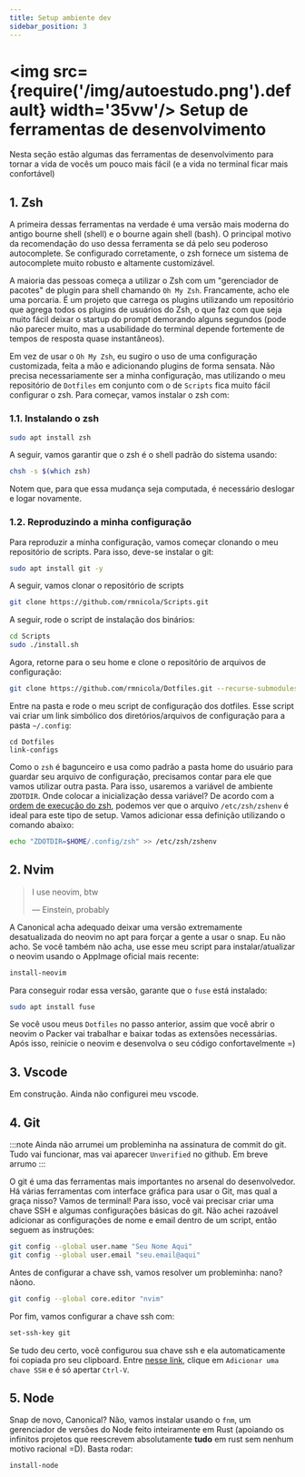```yaml
---
title: Setup ambiente dev
sidebar_position: 3
---
```


# <img src={require('/img/autoestudo.png').default} width='35vw'/> Setup de ferramentas de desenvolvimento

Nesta seção estão algumas das ferramentas de desenvolvimento para tornar a 
vida de vocês um pouco mais fácil (e a vida no terminal ficar mais confortável)

## 1. Zsh

A primeira dessas ferramentas na verdade é uma versão mais moderna do antigo 
bourne shell (shell) e o bourne again shell (bash). O principal motivo da 
recomendação do uso dessa ferramenta se dá pelo seu poderoso autocomplete. Se 
configurado corretamente, o zsh fornece um sistema de autocomplete muito robusto 
e altamente customizável.

A maioria das pessoas começa a utilizar o Zsh com um "gerenciador de pacotes"
de plugin para shell chamando `Oh My Zsh`. Francamente, acho ele uma porcaria.
É um projeto que carrega os plugins utilizando um repositório que agrega todos 
os plugins de usuários do Zsh, o que faz com que seja muito fácil deixar o 
startup do prompt demorando alguns segundos (pode não parecer muito, mas a 
usabilidade do terminal depende fortemente de tempos de resposta quase 
instantâneos).

Em vez de usar o `Oh My Zsh`, eu sugiro o uso de uma configuração customizada,
feita a mão e adicionando plugins de forma sensata. Não precisa necessariamente
ser a minha configuração, mas utilizando o meu repositório de `Dotfiles` em 
conjunto com o de `Scripts` fica muito fácil configurar o zsh. Para começar,
vamos instalar o zsh com:

### 1.1. Instalando o zsh

```bash
sudo apt install zsh
```

A seguir, vamos garantir que o zsh é o shell padrão do sistema usando:

```bash
chsh -s $(which zsh)
```

Notem que, para que essa mudança seja computada, é necessário deslogar e logar
novamente.

### 1.2. Reproduzindo a minha configuração

Para reproduzir a minha configuração, vamos começar clonando o meu repositório
de scripts. Para isso, deve-se instalar o git:

```bash
sudo apt install git -y
```

A seguir, vamos clonar o repositório de scripts

```bash
git clone https://github.com/rmnicola/Scripts.git 
```

A seguir, rode o script de instalação dos binários:

```bash
cd Scripts
sudo ./install.sh
```

Agora, retorne para o seu home e clone o repositório de arquivos de configuração:

```bash
git clone https://github.com/rmnicola/Dotfiles.git --recurse-submodules
```

Entre na pasta e rode o meu script de configuração dos dotfiles. Esse script vai
criar um link simbólico dos diretórios/arquivos de configuração para a pasta 
`~/.config`:

```
cd Dotfiles
link-configs
```

Como o `zsh` é bagunceiro e usa como padrão a pasta home do usuário para guardar 
seu arquivo de configuração, precisamos contar para ele que vamos utilizar outra 
pasta. Para isso, usaremos a variável de ambiente `ZDOTDIR`. Onde colocar a 
inicialização dessa variável? De acordo com a 
[ordem de execução do zsh](https://wiki.archlinux.org/title/zsh#Startup/Shutdown_files),
podemos ver que o arquivo `/etc/zsh/zshenv` é ideal para este tipo de setup.
Vamos adicionar essa definição utilizando o comando abaixo:

```bash
echo "ZDOTDIR=$HOME/.config/zsh" >> /etc/zsh/zshenv
```


## 2. Nvim

> I use neovim, btw
>
> — Einstein, probably

A Canonical acha adequado deixar uma versão extremamente desatualizada do neovim
no apt para forçar a gente a usar o snap. Eu não acho. Se você também não acha,
use esse meu script para instalar/atualizar o neovim usando o AppImage oficial 
mais recente:

```bash
install-neovim
```

Para conseguir rodar essa versão, garante que o `fuse` está instalado:

```bash
sudo apt install fuse
```

Se você usou meus `Dotfiles` no passo anterior, assim que você abrir o neovim
o Packer vai trabalhar e baixar todas as extensões necessárias. Após isso, 
reinicie o neovim e desenvolva o seu código confortavelmente =)

## 3. Vscode

Em construção. Ainda não configurei meu vscode.

## 4. Git
:::note
Ainda não arrumei um probleminha na assinatura de commit do git. Tudo vai 
funcionar, mas vai aparecer `Unverified` no github. Em breve arrumo
:::

O git é uma das ferramentas mais importantes no arsenal do desenvolvedor. 
Há várias ferramentas com interface gráfica para usar o Git, mas qual a graça 
nisso? Vamos de terminal! Para isso, você vai precisar criar uma chave SSH e 
algumas configurações básicas do git. Não achei razoável adicionar as 
configurações de nome e email dentro de um script, então seguem
as instruções:

```bash
git config --global user.name "Seu Nome Aqui"
git config --global user.email "seu.email@aqui"
```

Antes de configurar a chave ssh, vamos resolver um probleminha: nano? nãono.

```bash
git config --global core.editor "nvim"
```

Por fim, vamos configurar a chave ssh com:
```bash
set-ssh-key git 
```

Se tudo deu certo, você configurou sua chave ssh e ela automaticamente foi 
copiada pro seu clipboard. Entre [nesse link](https://github.com/settings/keys),
 clique em `Adicionar uma chave SSH` e é só apertar `Ctrl-V`.

## 5. Node

Snap de novo, Canonical? Não, vamos instalar usando o `fnm`, um gerenciador de 
versões do Node feito inteiramente em Rust (apoiando os infinitos projetos que 
reescrevem absolutamente **tudo** em rust sem nenhum motivo racional =D). 
Basta rodar:

```bash
install-node
```
